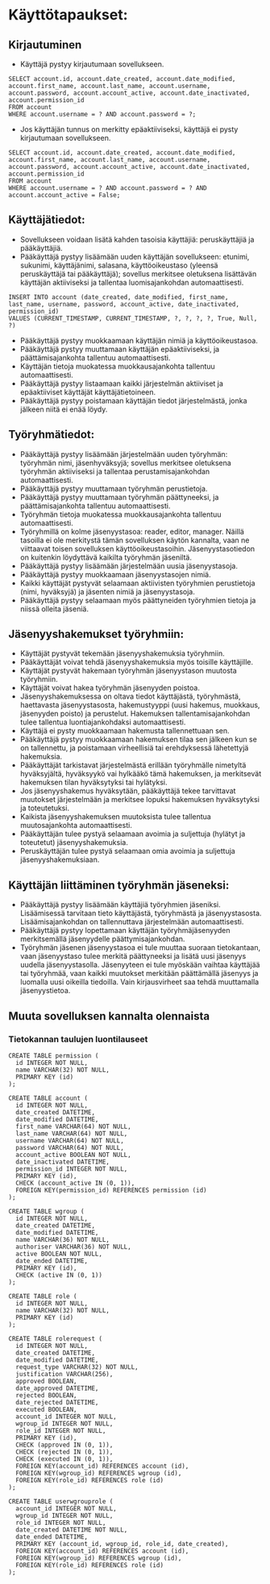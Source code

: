 # Käyttötapaukset:

## Kirjautuminen
* Käyttäjä pystyy kirjautumaan sovellukseen.
```
SELECT account.id, account.date_created, account.date_modified, account.first_name, account.last_name, account.username, account.password, account.account_active, account.date_inactivated, account.permission_id
FROM account 
WHERE account.username = ? AND account.password = ?;
```
* Jos käyttäjän tunnus on merkitty epäaktiiviseksi, käyttäjä ei pysty kirjautumaan sovellukseen.
```
SELECT account.id, account.date_created, account.date_modified, account.first_name, account.last_name, account.username, account.password, account.account_active, account.date_inactivated, account.permission_id
FROM account 
WHERE account.username = ? AND account.password = ? AND  account.account_active = False;
```

## Käyttäjätiedot:
* Sovellukseen voidaan lisätä kahden tasoisia käyttäjiä: peruskäyttäjiä ja pääkäyttäjiä.
* Pääkäyttäjä pystyy lisäämään uuden käyttäjän sovellukseen: etunimi, sukunimi, käyttäjänimi, salasana, käyttöoikeustaso (yleensä peruskäyttäjä tai pääkäyttäjä); sovellus merkitsee oletuksena lisättävän käyttäjän aktiiviseksi ja tallentaa luomisajankohdan automaattisesti.
```
INSERT INTO account (date_created, date_modified, first_name, last_name, username, password, account_active, date_inactivated, permission_id) 
VALUES (CURRENT_TIMESTAMP, CURRENT_TIMESTAMP, ?, ?, ?, ?, True, Null, ?)
```
* Pääkäyttäjä pystyy muokkaamaan käyttäjän nimiä ja käyttöoikeustasoa.
* Pääkäyttäjä pystyy muuttamaan käyttäjän epäaktiiviseksi, ja päättämisajankohta tallentuu automaattisesti. 
* Käyttäjän tietoja muokatessa muokkausajankohta tallentuu automaattisesti.
* Pääkäyttäjä pystyy listaamaan kaikki järjestelmän aktiiviset ja epäaktiiviset käyttäjät käyttäjätietoineen. 
* Pääkäyttäjä pystyy poistamaan käyttäjän tiedot järjestelmästä, jonka jälkeen niitä ei enää löydy. 

## Työryhmätiedot: 
* Pääkäyttäjä pystyy lisäämään järjestelmään uuden työryhmän: työryhmän nimi, jäsenhyväksyjä; sovellus merkitsee oletuksena työryhmän aktiiviseksi ja tallentaa perustamisajankohdan automaattisesti.
* Pääkäyttäjä pystyy muuttamaan työryhmän perustietoja.
* Pääkäyttäjä pystyy muuttamaan työryhmän päättyneeksi, ja päättämisajankohta tallentuu automaattisesti.
* Työryhmän tietoja muokatessa muokkausajankohta tallentuu automaattisesti.
* Työryhmillä on kolme jäsenyystasoa: reader, editor, manager. Näillä tasoilla ei ole merkitystä tämän sovelluksen käytön kannalta, vaan ne viittaavat toisen sovelluksen käyttöoikeustasoihin. Jäsenyystasotiedon on kuitenkin löydyttävä kaikilta työryhmän jäseniltä.
* Pääkäyttäjä pystyy lisäämään järjestelmään uusia jäsenyystasoja.
* Pääkäyttäjä pystyy muokkaamaan jäsenyystasojen nimiä.
* Kaikki käyttäjät pystyvät selaamaan aktiivisten työryhmien perustietoja (nimi, hyväksyjä) ja jäsenten nimiä ja jäsenyystasoja.  
* Pääkäyttäjä pystyy selaamaan myös päättyneiden työryhmien tietoja ja niissä olleita jäseniä.  

## Jäsenyyshakemukset työryhmiin:
* Käyttäjät pystyvät tekemään jäsenyyshakemuksia työryhmiin.
* Pääkäyttäjät voivat tehdä jäsenyyshakemuksia myös toisille käyttäjille.
* Käyttäjät pystyvät hakemaan työryhmän jäsenyystason muutosta työryhmiin.
* Käyttäjät voivat hakea työryhmän jäsenyyden poistoa. 
* Jäsenyyshakemuksessa on oltava tiedot käyttäjästä, työryhmästä, haettavasta jäsenyystasosta, hakemustyyppi (uusi hakemus, muokkaus, jäsenyyden poisto) ja perustelut. Hakemuksen tallentamisajankohdan tulee tallentua luontiajankohdaksi automaattisesti. 
* Käyttäjä ei pysty muokkaamaan hakemusta tallennettuaan sen. 
* Pääkäyttäjä pystyy muokkaamaan hakemuksen tilaa sen jälkeen kun se on tallennettu, ja poistamaan virheellisiä tai erehdyksessä lähetettyjä hakemuksia.
* Pääkäyttäjät tarkistavat järjestelmästä erillään työryhmälle nimetyltä hyväksyjältä, hyväksyykö vai hylkääkö tämä hakemuksen, ja merkitsevät hakemuksen tilan hyväksytyksi tai hylätyksi. 
* Jos jäsenyyshakemus hyväksytään, pääkäyttäjä tekee tarvittavat muutokset järjestelmään ja merkitsee lopuksi hakemuksen hyväksytyksi ja toteutetuksi.
* Kaikista jäsenyyshakemuksen muutoksista tulee tallentua muutosajankohta automaattisesti. 
* Pääkäyttäjän tulee pystyä selaamaan avoimia ja suljettuja (hylätyt ja toteutetut) jäsenyyshakemuksia.
* Peruskäyttäjän tulee pystyä selaamaan omia avoimia ja suljettuja jäsenyyshakemuksiaan. 

## Käyttäjän liittäminen työryhmän jäseneksi:
* Pääkäyttäjä pystyy lisäämään käyttäjiä työryhmien jäseniksi. Lisäämisessä tarvitaan tieto käyttäjästä, työryhmästä ja jäsenyystasosta. Lisäämisajankohdan on tallennuttava järjestelmään automaattisesti.
* Pääkäyttäjä pystyy lopettamaan käyttäjän työryhmäjäsenyyden merkitsemällä jäsenyydelle päättymisajankohdan. 
* Työryhmän jäsenen jäsenyystasoa ei tule muuttaa suoraan tietokantaan, vaan jäsenyystaso tulee merkitä päättyneeksi ja lisätä uusi jäsenyys uudella jäsenyystasolla. Jäsenyyteen ei tule myöskään vaihtaa käyttäjää tai työryhmää, vaan kaikki muutokset merkitään päättämällä jäsenyys ja luomalla uusi oikeilla tiedoilla. Vain kirjausvirheet saa tehdä muuttamalla jäsenyystietoa.

## Muuta sovelluksen kannalta olennaista

### Tietokannan taulujen luontilauseet

```
CREATE TABLE permission (
  id INTEGER NOT NULL, 
  name VARCHAR(32) NOT NULL, 
  PRIMARY KEY (id)
);

CREATE TABLE account (
  id INTEGER NOT NULL, 
  date_created DATETIME, 
  date_modified DATETIME, 
  first_name VARCHAR(64) NOT NULL, 
  last_name VARCHAR(64) NOT NULL, 
  username VARCHAR(64) NOT NULL, 
  password VARCHAR(64) NOT NULL, 
  account_active BOOLEAN NOT NULL, 
  date_inactivated DATETIME, 
  permission_id INTEGER NOT NULL, 
  PRIMARY KEY (id), 
  CHECK (account_active IN (0, 1)), 
  FOREIGN KEY(permission_id) REFERENCES permission (id)
);

CREATE TABLE wgroup (
  id INTEGER NOT NULL, 
  date_created DATETIME, 
  date_modified DATETIME, 
  name VARCHAR(36) NOT NULL, 
  authoriser VARCHAR(36) NOT NULL, 
  active BOOLEAN NOT NULL, 
  date_ended DATETIME, 
  PRIMARY KEY (id), 
  CHECK (active IN (0, 1))
);

CREATE TABLE role (
  id INTEGER NOT NULL, 
  name VARCHAR(32) NOT NULL, 
  PRIMARY KEY (id)
);

CREATE TABLE rolerequest (
  id INTEGER NOT NULL, 
  date_created DATETIME, 
  date_modified DATETIME, 
  request_type VARCHAR(32) NOT NULL, 
  justification VARCHAR(256), 
  approved BOOLEAN, 
  date_approved DATETIME, 
  rejected BOOLEAN, 
  date_rejected DATETIME, 
  executed BOOLEAN, 
  account_id INTEGER NOT NULL, 
  wgroup_id INTEGER NOT NULL, 
  role_id INTEGER NOT NULL, 
  PRIMARY KEY (id), 
  CHECK (approved IN (0, 1)), 
  CHECK (rejected IN (0, 1)), 
  CHECK (executed IN (0, 1)), 
  FOREIGN KEY(account_id) REFERENCES account (id), 
  FOREIGN KEY(wgroup_id) REFERENCES wgroup (id), 
  FOREIGN KEY(role_id) REFERENCES role (id)
);

CREATE TABLE userwgrouprole (
  account_id INTEGER NOT NULL, 
  wgroup_id INTEGER NOT NULL, 
  role_id INTEGER NOT NULL, 
  date_created DATETIME NOT NULL, 
  date_ended DATETIME, 
  PRIMARY KEY (account_id, wgroup_id, role_id, date_created), 
  FOREIGN KEY(account_id) REFERENCES account (id), 
  FOREIGN KEY(wgroup_id) REFERENCES wgroup (id), 
  FOREIGN KEY(role_id) REFERENCES role (id)
);

```





